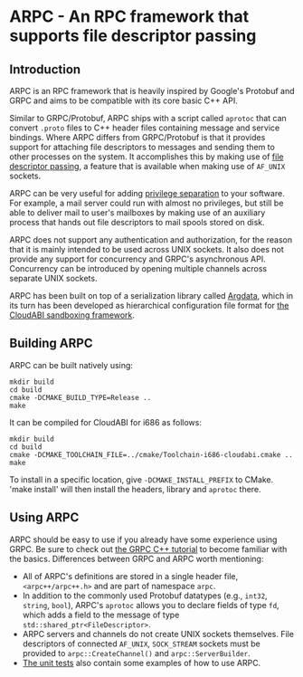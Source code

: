 ARPC - An RPC framework that supports file descriptor passing
=============================================================

## Introduction

ARPC is an RPC framework that is heavily inspired by Google's Protobuf
and GRPC and aims to be compatible with its core basic C++ API.

Similar to GRPC/Protobuf, ARPC ships with a script called `aprotoc` that
can convert `.proto` files to C++ header files containing message and
service bindings. Where ARPC differs from GRPC/Protobuf is that it
provides support for attaching file descriptors to messages and sending
them to other processes on the system. It accomplishes this by making
use of [file descriptor passing](https://keithp.com/blogs/fd-passing/),
a feature that is available when making use of `AF_UNIX` sockets.

ARPC can be very useful for adding [privilege separation](https://en.wikipedia.org/wiki/Privilege_separation)
to your software. For example, a mail server could run with almost no
privileges, but still be able to deliver mail to user's mailboxes by
making use of an auxiliary process that hands out file descriptors to
mail spools stored on disk.

ARPC does not support any authentication and authorization, for the
reason that it is mainly intended to be used across UNIX sockets. It
also does not provide any support for concurrency and GRPC's
asynchronous API. Concurrency can be introduced by opening multiple
channels across separate UNIX sockets.

ARPC has been built on top of a serialization library called
[Argdata](https://github.com/NuxiNL/argdata), which in its turn has been
developed as hierarchical configuration file format for
[the CloudABI sandboxing framework](https://nuxi.nl/cloudabi/).

## Building ARPC

ARPC can be built natively using:

    mkdir build
    cd build
    cmake -DCMAKE_BUILD_TYPE=Release ..
    make

It can be compiled for CloudABI for i686 as follows:

    mkdir build
    cd build
    cmake -DCMAKE_TOOLCHAIN_FILE=../cmake/Toolchain-i686-cloudabi.cmake ..
    make

To install in a specific location, give `-DCMAKE_INSTALL_PREFIX` to CMake.
'make install' will then install the headers, library and `aprotoc` there.

## Using ARPC

ARPC should be easy to use if you already have some experience using
GRPC. Be sure to check out
[the GRPC C++ tutorial](http://www.grpc.io/docs/tutorials/basic/c.html)
to become familiar with the basics. Differences between GRPC and ARPC
worth mentioning:

- All of ARPC's definitions are stored in a single header file,
  `<arpc++/arpc++.h>` and are part of namespace `arpc`.
- In addition to the commonly used Protobuf datatypes (e.g., `int32`,
  `string`, `bool`), ARPC's `aprotoc` allows you to declare fields of
  type `fd`, which adds a field to the message of type
  `std::shared_ptr<FileDescriptor>`.
- ARPC servers and channels do not create UNIX sockets themselves. File
  descriptors of connected `AF_UNIX`, `SOCK_STREAM` sockets must be
  provided to `arpc::CreateChannel()` and `arpc::ServerBuilder`.
- [The unit tests](src/server_test.cc) also contain some examples of how
  to use ARPC.
